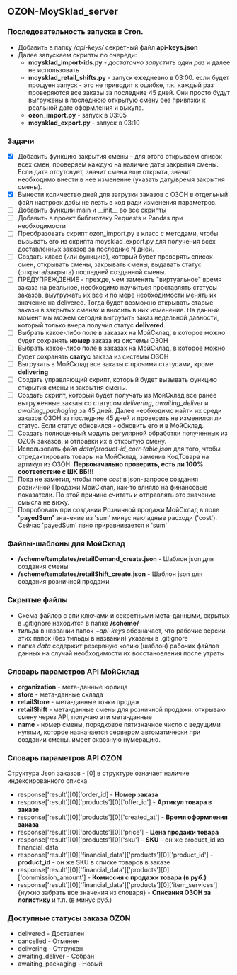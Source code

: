 ## OZON-MoySklad_server

### Последовательность запуска в Cron.
- Добавить в папку */api-keys/* секретный файл **api-keys.json**
- Далее запускаем скрипты по очереди:
    - **moysklad_import-ids.py** - *достаточно запустить один раз* и далее не использовать
    - **moysklad_retail_shifts.py** - запуск ежедневно в 03:00. если будет прощуен запуск - это не приводит к ошибке, т.к. каждый раз проверяются все заказы за последние 45 дней. Они просто будут выгружены в последнюю открытую смену без привязки к реальной дате оформления и выкупа.
    - **ozon_import.py** - запуск в 03:05
    - **moysklad_export.py** - запуск в 03:10

### Задачи
- [x] Добавить функцию закрытия смены - для этого открываем список всех смен, проверяем каждую на наличие даты закрытия смены. Если дата отсутсвует, значит смена еще открыта, значит необходимо внести в нее изменение (указать дату/время закрытия смены).
- [x] Вынести количество дней для загрузки заказов с ОЗОН в отдельный файл настроек дабы не лезть в код ради изменения параметров.
- [ ] Добавить функции main и \_\_init\_\_ во все скрипты
- [ ] Добавить в проект библиотеку Requests и Pandas при необходимости
- [ ] Преобразовать скрипт ozon_import.py в класс с методами, чтобы вызывать его из скрипта moysklad_export.py для получения всех доставленных заказов за последние N дней.
- [ ] Создать класс (или функцию), который будет проверять список смен, открывать смены, закрывать смены, выдавать статус (открыта/закрыта) последней созданной смены.
- [ ] ПРЕДУПРЕЖДЕНИЕ - прежде, чем заменить "виртуальное" время заказа на реальное, необходимо научиться проставлять статусы заказов, выугружать их все и по мере необходимости менять их значение на delivered. Тогда будет возможно открывать старые заказы в закрытых сменах и вносить в них изменение. На данный момент мы можем сегодня выгрузить заказ недельной давности, который только вчера получил статус **delivered**.
- [ ] Выбрать какое-либо поле в заказах на МойСклад, в которое можно будет сохранять **номер** заказа из системы ОЗОН
- [ ] Выбрать какое-либо поле в заказах на МойСклад, в которое можно будет сохранять **статус** заказа из системы ОЗОН
- [ ] Выгрузить в МойСклад все заказы с прочими статусами, кроме **delivering**
- [ ] Создать управляющий скрипт, который будет вызывать функцию открытия смены и закрытия смены.
- [ ] Создать скрипт, который будет получать из МойСклад все ранее выгруженные закзаы со статусом *delivering*, *awaiting_deliver* и *awaiting_pachaging* за 45 дней. Далее необходимо найти их среди заказов ОЗОН за последние 45 дней и проверить не изменился ли статус. Если статус обновился - обновить его и в МойСклад.
- [ ] Создать полноценный модуль регулярной обработки полученных из OZON заказов, и отправки их в открытую смену.
- [ ] Использовать файл *data/product-id_corr-table.json* для того, чтобы отредактировать товары на МойСклад, заменив КодТовара на артикул из ОЗОН. **Первоначально проверить, есть ли 100% соответствие с ШК ВБ!!!**
- [ ] Пока не заметил, чтобы поле *cost* в json-запросе создания розничной Продажи МойСклал, как-то влияло на финансовые показатели. По этой причине считать и отправлять это значение смысла не вижу.
- [ ] Попробовать при создании Розничной продажи МойСклад в поле **'payedSum'** значение из 'sum' минус накладные расходи ('cost'). Сейчас 'payedSum' явно приравнивается к 'sum'

### Файлы-шаблоны для МойСклад
- **/scheme/templates/retailDemand_create.json** - Шаблон json для создания смены
- **/scheme/templates/retailShift_create.json** - Шаблон json для создания розничной продажи

### Скрытые файлы
- Схема файлов с апи ключами и секретными мета-данными, скрытых в .gitignore находится в папке **/scheme/**
- тильда в названии папок *~api-keys* обозначает, что рабочие версии этих папок (без тильды в названии) указаны в .gitignore
- папка *data* содержит резервную копию (шаблон) рабочих файлов данных на случай необходимости их восстановления после утраты

### Словарь параметров API МойСклад
- **organization** - мета-данные юрлица
- **store** - мета-данные склада
- **retailStore** - мета-данные точки продаж
- **retailShift** - мета-данные смены для розничной продажи: открываю смену через API, получаю эти мета-данные 
- **name** - номер смены, порядковое пятизначное число с ведущими нулями, которое назначается сервером автоматически при создании смены. имеет сквозную нумерацию.

### Словарь параметров API OZON
Структура Json заказов - [0] в структуре означает наличие индексированного списка
- response['result'][0]['order_id] - **Номер заказа**
- response['result'][0]['products'][0]['offer_id'] - **Артикул товара в заказе**
- response['result'][0]['products'][0]['created_at'] - **Время оформления заказа**
- response['result'][0]['products'][0]['price'] - **Цена продажи товара**
- response['result'][0]['products'][0]['sku'] - **SKU** - он же product_id из financial_data
- response['result'][0]['financial_data']['products'][0]['product_id'] - **product_id** - он же SKU в списке товаров в заказе
- response['result'][0]['financial_data']['products'][0]['commission_amount'] - **Комиссия с продажи товара (в руб.)**
- response['result'][0]['financial_data']['products'][0]['item_services']{нужно забрать все значения из словаря} - **Списания ОЗОН за логистику** и т.п. (в минус руб.)

### Доступные статусы заказа OZON
- delivered - Доставлен
- cancelled - Отменен
- delivering - Отгружен
- awaiting_deliver - Собран
- awaiting_packaging - Новый

